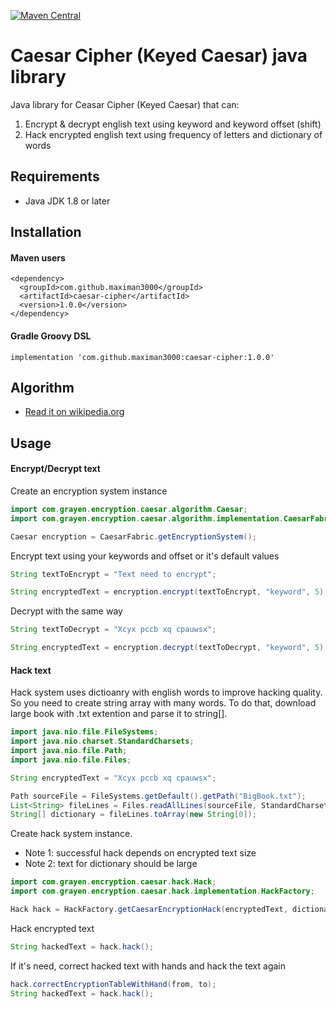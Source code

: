 [![Maven Central](https://img.shields.io/maven-central/v/com.github.maximan3000/caesar-cipher.svg?label=Maven%20Central)](https://search.maven.org/search?q=g:%22com.github.maximan3000%22%20AND%20a:%22caesar-cipher%22)
# Caesar Cipher (Keyed Caesar) java library

Java library for Ceasar Cipher (Keyed Caesar) that can:

1. Encrypt & decrypt english text using keyword and keyword offset (shift)
2. Hack encrypted english text using frequency of letters and dictionary of words

## Requirements

* Java JDK 1.8 or later

## Installation

#### Maven users
```
<dependency>
  <groupId>com.github.maximan3000</groupId>
  <artifactId>caesar-cipher</artifactId>
  <version>1.0.0</version>
</dependency>
```

#### Gradle Groovy DSL
```
implementation 'com.github.maximan3000:caesar-cipher:1.0.0'
```

## Algorithm

* [Read it on wikipedia.org](https://en.wikipedia.org/wiki/Caesar_cipher)

## Usage

#### Encrypt/Decrypt text

Create an encryption system instance
```java
import com.grayen.encryption.caesar.algorithm.Caesar;
import com.grayen.encryption.caesar.algorithm.implementation.CaesarFabric;

Caesar encryption = CaesarFabric.getEncryptionSystem();
```

Encrypt text using your keywords and offset or it's default values
```java
String textToEncrypt = "Text need to encrypt";

String encryptedText = encryption.encrypt(textToEncrypt, "keyword", 5);
```

Decrypt with the same way
```java
String textToDecrypt = "Xcyx pccb xq cpauwsx";

String encryptedText = encryption.decrypt(textToDecrypt, "keyword", 5);
```

#### Hack text

Hack system uses dictioanry with english words to improve hacking quality.
So you need to create string array with many words.
To do that, download large book with .txt extention and parse it to string[].


```java
import java.nio.file.FileSystems;
import java.nio.charset.StandardCharsets;
import java.nio.file.Path;
import java.nio.file.Files;

String encryptedText = "Xcyx pccb xq cpauwsx";

Path sourceFile = FileSystems.getDefault().getPath("BigBook.txt");
List<String> fileLines = Files.readAllLines(sourceFile, StandardCharsets.UTF_8);
String[] dictionary = fileLines.toArray(new String[0]);
```

Create hack system instance. 
* Note 1: successful hack depends on encrypted text size
* Note 2: text for dictionary should be large
```java
import com.grayen.encryption.caesar.hack.Hack;
import com.grayen.encryption.caesar.hack.implementation.HackFactory;

Hack hack = HackFactory.getCaesarEncryptionHack(encryptedText, dictionary);
```

Hack encrypted text
```java
String hackedText = hack.hack();
```

If it's need, correct hacked text with hands and hack the text again
```java
hack.correctEncryptionTableWithHand(from, to);
String hackedText = hack.hack();
```
